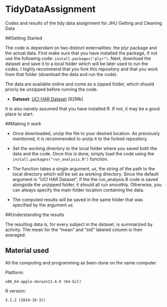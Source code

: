 # TidyDataAssignment
Codes and results of the tidy data assignment for JHU Getting and Cleaning Data


##Getting Started

The code is dependant on two distinct externalities: 
the plyr package and the actual data. First make sure that you have installed the package, 
if not use the following code: `install.packages("plyr")`.
Next, download the dataset and save it to a local folder which will be later used to run the codes.
I highly recommend that you fork this repository and that you work from that folder (download the data and run the code).

The data are available online and come as a zipped folder, which should priorly be unzipped before running the code.
* <b>Dataset</b>: <a href="https://d396qusza40orc.cloudfront.net/getdata%2Fprojectfiles%2FUCI%20HAR%20Dataset.zip ">UCI HAR Dataset</a> [62Mb]

It is also naively assumed that you have installed R. If not, it may be a good place to start.


##Making it work

* Once downloaded, unzip the file to your desired location. As previously mentioned, it is recommended to unzip it to the forked repository.

* Set the working directory to the local folder where you saved both the data and the code.
Once this is done, simply load the code using the `install.packages("run_analysis.R")` function.

* The function takes a single argument, `wd`, the string of the path to the local directory which will be set as working directory.
Since the default argument is “UCI HAR Dataset”, if the the run_analysis.R code is saved alongside the unzipped folder, it should all run smoothly.
Otherwise, you can always specify the main folder location containing the data.

* The computed results will be saved in the same folder that was specified by the argument `wd`.


##Understanding the results

The resulting data is, for every subject in the dataset, is summarized by activity. The mean for the “mean” and “std” labeled column is then averaged.


## Material used

All the computing and programming as been done on the same computer

Platform:

    x86_64-apple-darwin13.4.0 (64-bit)
R version:

    3.1.2 (2014-10-31)